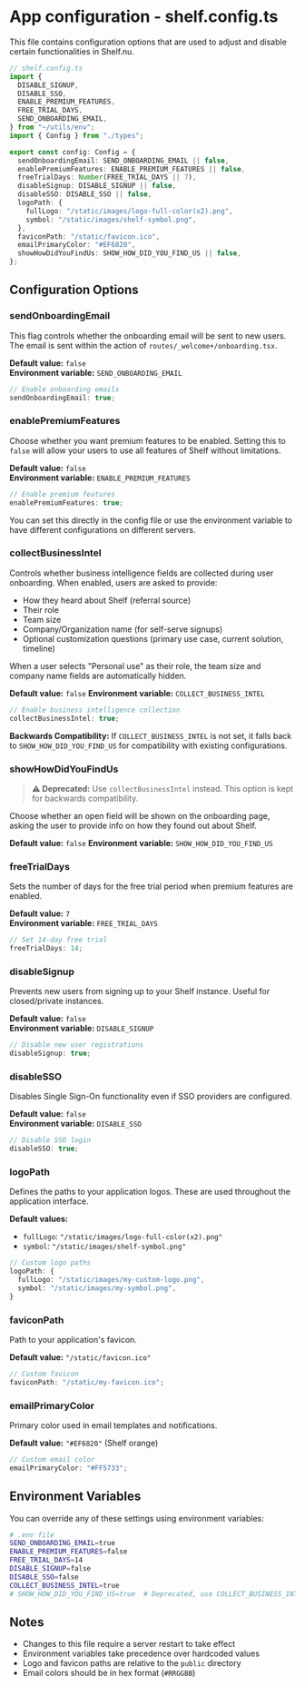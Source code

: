 # App configuration - shelf.config.ts

This file contains configuration options that are used to adjust and disable certain functionalities in Shelf.nu.

```ts
// shelf.config.ts
import {
  DISABLE_SIGNUP,
  DISABLE_SSO,
  ENABLE_PREMIUM_FEATURES,
  FREE_TRIAL_DAYS,
  SEND_ONBOARDING_EMAIL,
} from "~/utils/env";
import { Config } from "./types";

export const config: Config = {
  sendOnboardingEmail: SEND_ONBOARDING_EMAIL || false,
  enablePremiumFeatures: ENABLE_PREMIUM_FEATURES || false,
  freeTrialDays: Number(FREE_TRIAL_DAYS || 7),
  disableSignup: DISABLE_SIGNUP || false,
  disableSSO: DISABLE_SSO || false,
  logoPath: {
    fullLogo: "/static/images/logo-full-color(x2).png",
    symbol: "/static/images/shelf-symbol.png",
  },
  faviconPath: "/static/favicon.ico",
  emailPrimaryColor: "#EF6820",
  showHowDidYouFindUs: SHOW_HOW_DID_YOU_FIND_US || false,
};
```

## Configuration Options

### sendOnboardingEmail

This flag controls whether the onboarding email will be sent to new users. The email is sent within the action of `routes/_welcome+/onboarding.tsx`.

**Default value:** `false`  
**Environment variable:** `SEND_ONBOARDING_EMAIL`

```ts
// Enable onboarding emails
sendOnboardingEmail: true;
```

### enablePremiumFeatures

Choose whether you want premium features to be enabled. Setting this to `false` will allow your users to use all features of Shelf without limitations.

**Default value:** `false`  
**Environment variable:** `ENABLE_PREMIUM_FEATURES`

```ts
// Enable premium features
enablePremiumFeatures: true;
```

You can set this directly in the config file or use the environment variable to have different configurations on different servers.

### collectBusinessIntel

Controls whether business intelligence fields are collected during user onboarding. When enabled, users are asked to provide:

- How they heard about Shelf (referral source)
- Their role
- Team size
- Company/Organization name (for self-serve signups)
- Optional customization questions (primary use case, current solution, timeline)

When a user selects "Personal use" as their role, the team size and company name fields are automatically hidden.

**Default value:** `false`
**Environment variable:** `COLLECT_BUSINESS_INTEL`

```ts
// Enable business intelligence collection
collectBusinessIntel: true;
```

**Backwards Compatibility:** If `COLLECT_BUSINESS_INTEL` is not set, it falls back to `SHOW_HOW_DID_YOU_FIND_US` for compatibility with existing configurations.

### showHowDidYouFindUs

> **⚠️ Deprecated:** Use `collectBusinessIntel` instead. This option is kept for backwards compatibility.

Choose whether an open field will be shown on the onboarding page, asking the user to provide info on how they found out about Shelf.

**Default value:** `false`
**Environment variable:** `SHOW_HOW_DID_YOU_FIND_US`

### freeTrialDays

Sets the number of days for the free trial period when premium features are enabled.

**Default value:** `7`  
**Environment variable:** `FREE_TRIAL_DAYS`

```ts
// Set 14-day free trial
freeTrialDays: 14;
```

### disableSignup

Prevents new users from signing up to your Shelf instance. Useful for closed/private instances.

**Default value:** `false`  
**Environment variable:** `DISABLE_SIGNUP`

```ts
// Disable new user registrations
disableSignup: true;
```

### disableSSO

Disables Single Sign-On functionality even if SSO providers are configured.

**Default value:** `false`  
**Environment variable:** `DISABLE_SSO`

```ts
// Disable SSO login
disableSSO: true;
```

### logoPath

Defines the paths to your application logos. These are used throughout the application interface.

**Default values:**

- `fullLogo`: `"/static/images/logo-full-color(x2).png"`
- `symbol`: `"/static/images/shelf-symbol.png"`

```ts
// Custom logo paths
logoPath: {
  fullLogo: "/static/images/my-custom-logo.png",
  symbol: "/static/images/my-symbol.png",
}
```

### faviconPath

Path to your application's favicon.

**Default value:** `"/static/favicon.ico"`

```ts
// Custom favicon
faviconPath: "/static/my-favicon.ico";
```

### emailPrimaryColor

Primary color used in email templates and notifications.

**Default value:** `"#EF6820"` (Shelf orange)

```ts
// Custom email color
emailPrimaryColor: "#FF5733";
```

## Environment Variables

You can override any of these settings using environment variables:

```bash
# .env file
SEND_ONBOARDING_EMAIL=true
ENABLE_PREMIUM_FEATURES=false
FREE_TRIAL_DAYS=14
DISABLE_SIGNUP=false
DISABLE_SSO=false
COLLECT_BUSINESS_INTEL=true
# SHOW_HOW_DID_YOU_FIND_US=true  # Deprecated, use COLLECT_BUSINESS_INTEL instead
```

## Notes

- Changes to this file require a server restart to take effect
- Environment variables take precedence over hardcoded values
- Logo and favicon paths are relative to the `public` directory
- Email colors should be in hex format (`#RRGGBB`)
